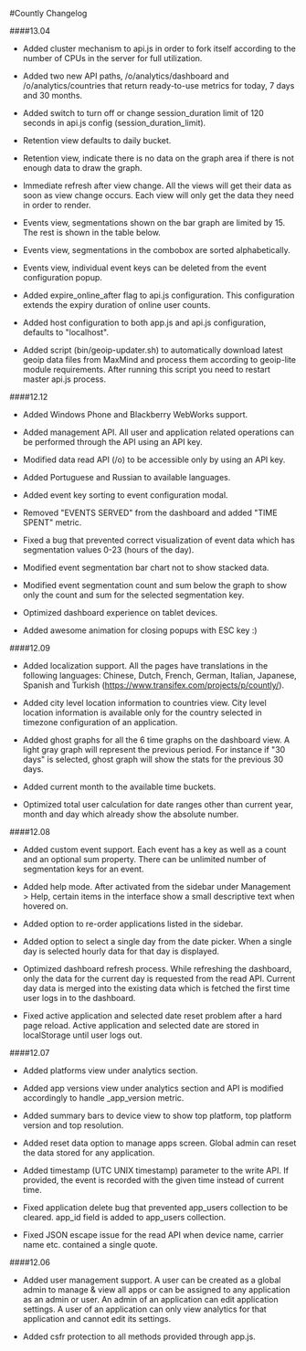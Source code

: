 #Countly Changelog


####13.04

* Added cluster mechanism to api.js in order to fork itself according to the number of CPUs in the server for full utilization.

* Added two new API paths, /o/analytics/dashboard and /o/analytics/countries that return ready-to-use metrics for today, 7 days and 30 months.

* Added switch to turn off or change session_duration limit of 120 seconds in api.js config (session_duration_limit).

* Retention view defaults to daily bucket.

* Retention view, indicate there is no data on the graph area if there is not enough data to draw the graph.

* Immediate refresh after view change. All the views will get their data as soon as view change occurs. Each view will only get the data they need in order to render.

* Events view, segmentations shown on the bar graph are limited by 15. The rest is shown in the table below.

* Events view, segmentations in the combobox are sorted alphabetically.

* Events view, individual event keys can be deleted from the event configuration popup.

* Added expire_online_after flag to api.js configuration. This configuration extends the expiry duration of online user counts.

* Added host configuration to both app.js and api.js configuration, defaults to "localhost".

* Added script (bin/geoip-updater.sh) to automatically download latest geoip data files from MaxMind and process them according to geoip-lite module requirements. After running this script you need to restart master api.js process.

####12.12

* Added Windows Phone and Blackberry WebWorks support.

* Added management API. All user and application related operations can be performed through the API using an API key.

* Modified data read API (/o) to be accessible only by using an API key.

* Added Portuguese and Russian to available languages.

* Added event key sorting to event configuration modal.

* Removed "EVENTS SERVED" from the dashboard and added "TIME SPENT" metric.

* Fixed a bug that prevented correct visualization of event data which has segmentation values 0-23 (hours of the day).

* Modified event segmentation bar chart not to show stacked data.

* Modified event segmentation count and sum below the graph to show only the count and sum for the selected segmentation key.

* Optimized dashboard experience on tablet devices.

* Added awesome animation for closing popups with ESC key :)

####12.09

* Added localization support. All the pages have translations in the following languages: Chinese, Dutch, French, German, Italian, Japanese, Spanish and Turkish (https://www.transifex.com/projects/p/countly/).

* Added city level location information to countries view. City level location information is available only for the country selected in timezone configuration of an application.

* Added ghost graphs for all the 6 time graphs on the dashboard view. A light gray graph will represent the previous period. For instance if "30 days" is selected, ghost graph will show the stats for the previous 30 days.

* Added current month to the available time buckets.

* Optimized total user calculation for date ranges other than current year, month and day which already show the absolute number.

####12.08

* Added custom event support. Each event has a key as well as a count and an optional sum property. There can be unlimited number of segmentation keys for an event.

* Added help mode. After activated from the sidebar under Management > Help, certain items in the interface show a small descriptive text when hovered on.

* Added option to re-order applications listed in the sidebar.

* Added option to select a single day from the date picker. When a single day is selected hourly data for that day is displayed.

* Optimized dashboard refresh process. While refreshing the dashboard, only the data for the current day is requested from the read API. Current day data is merged into the existing data which is fetched the first time
user logs in to the dashboard.

* Fixed active application and selected date reset problem after a hard page reload. Active application and selected date are stored in localStorage until user logs out.

####12.07

* Added platforms view under analytics section.

* Added app versions view under analytics section and API is modified
accordingly to handle _app_version metric.

* Added summary bars to device view to show top platform, top platform
version and top resolution.

* Added reset data option to manage apps screen. Global admin can reset
the data stored for any application.

* Added timestamp (UTC UNIX timestamp) parameter to the write API. If
provided, the event is recorded with the given time instead of current
time.

* Fixed application delete bug that prevented app_users collection to be
cleared. app_id field is added to app_users collection.

* Fixed JSON escape issue for the read API when device name, carrier name
etc. contained a single quote.

####12.06

* Added user management support. A user can be created as a global admin to manage & view all apps or can be assigned to any application as an admin or user. An admin of an application can edit application settings. A user of an application can only view analytics for that application and cannot edit its settings.

* Added csfr protection to all methods provided through app.js.
